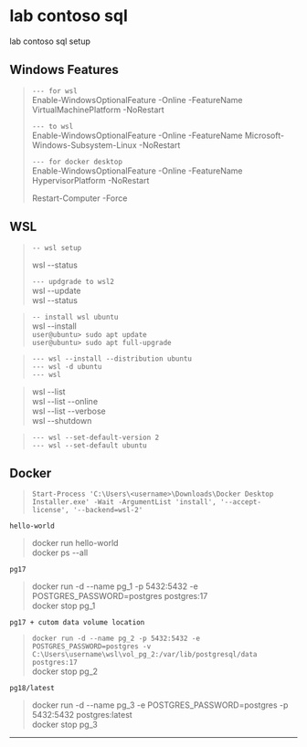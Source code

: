 # lab contoso sql

lab contoso sql setup    

Windows Features   
---

> `--- for wsl`  
> Enable-WindowsOptionalFeature -Online -FeatureName VirtualMachinePlatform -NoRestart  
>
> `--- to wsl`    
> Enable-WindowsOptionalFeature -Online -FeatureName Microsoft-Windows-Subsystem-Linux -NoRestart  
> 
> `--- for docker desktop`  
> Enable-WindowsOptionalFeature -Online -FeatureName HypervisorPlatform -NoRestart  
>
> Restart-Computer -Force  

WSL
---

> `-- wsl setup`  
>
> wsl --status  
>
> `--- updgrade to wsl2`  
> wsl --update  
> wsl --status

> `-- install wsl ubuntu`  
> wsl --install  
> `user@ubuntu> sudo apt update`  
> `user@ubuntu> sudo apt full-upgrade`  

> `--- wsl --install --distribution ubuntu`  
> `--- wsl -d ubuntu`  
> `--- wsl`
 
> wsl --list  
> wsl --list --online  
> wsl --list --verbose  
> wsl --shutdown  

> `--- wsl --set-default-version 2`    
> `--- wsl --set-default ubuntu`

Docker
---

> `Start-Process 'C:\Users\<username>\Downloads\Docker Desktop Installer.exe' -Wait -ArgumentList 'install', '--accept-license', '--backend=wsl-2'`
  
`hello-world`  
> docker run hello-world  
> docker ps --all  

`pg17`  
> docker run -d --name pg_1 -p 5432:5432 -e POSTGRES_PASSWORD=postgres postgres:17  
> docker stop pg_1

`pg17 + cutom data volume location`  
> `docker run -d --name pg_2 -p 5432:5432 -e POSTGRES_PASSWORD=postgres -v C:\Users\username\wsl\vol_pg_2:/var/lib/postgresql/data postgres:17`   
> docker stop pg_2  

`pg18/latest`
> docker run -d --name pg_3 -e POSTGRES_PASSWORD=postgres -p 5432:5432 postgres:latest  
> docker stop pg_3  

---
